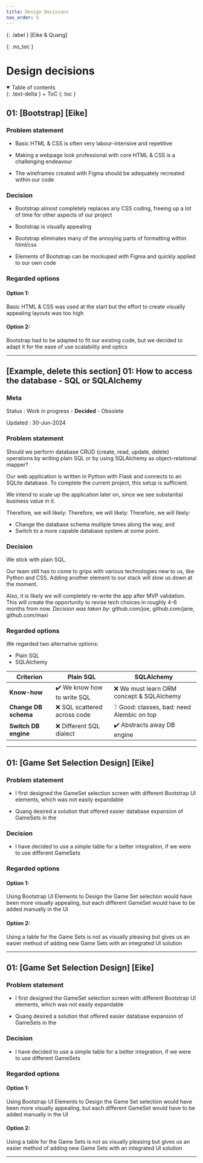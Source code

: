 ```yaml
---
title: Design Decisions
nav_order: 5
---
```


{: .label }
[Eike & Quang]

{: .no_toc }
# Design decisions

<details open markdown="block">
{: .text-delta }
<summary>Table of contents</summary>
+ ToC
{: toc }
</details>

## 01: [Bootstrap] [Eike]


### Problem statement


- Basic HTML & CSS is often very labour-intensive and repetitive

- Making a webpage look professional with core HTML & CSS is a challenging endeavour

- The wireframes created with Figma should be adequately recreated within our code

### Decision

- Bootstrap almost completely replaces any CSS coding, freeing up a lot of time for other aspects of our project

- Bootstrap is visually appealing

- Bootstrap eliminates many of the annoying parts of formatting within html/css

- Elements of Bootstrap can be mockuped with Figma and quickly applied to our own code


### Regarded options

#### Option 1: 
Basic HTML & CSS was used at the start but the effort to create visually appealing layouts was too high

#### Option 2: 
Bootstrap had to be adapted to fit our existing code, but we decided to adapt it for the ease of use scalability and optics

---

## [Example, delete this section] 01: How to access the database - SQL or SQLAlchemy 

### Meta

Status
: Work in progress - **Decided** - Obsolete

Updated
: 30-Jun-2024

### Problem statement

Should we perform database CRUD (create, read, update, delete) operations by writing plain SQL or by using SQLAlchemy as object-relational mapper?

Our web application is written in Python with Flask and connects to an SQLite database. To complete the current project, this setup is sufficient.

We intend to scale up the application later on, since we see substantial business value in it.



Therefore, we will likely:
Therefore, we will likely:
Therefore, we will likely:

+ Change the database schema multiple times along the way, and
+ Switch to a more capable database system at some point.

### Decision

We stick with plain SQL.

Our team still has to come to grips with various technologies new to us, like Python and CSS. Adding another element to our stack will slow us down at the moment.

Also, it is likely we will completely re-write the app after MVP validation. This will create the opportunity to revise tech choices in roughly 4-6 months from now.
*Decision was taken by:* github.com/joe, github.com/jane, github.com/maxi

### Regarded options

We regarded two alternative options:

+ Plain SQL
+ SQLAlchemy

| Criterion | Plain SQL | SQLAlchemy |
| --- | --- | --- |
| **Know-how** | ✔️ We know how to write SQL | ❌ We must learn ORM concept & SQLAlchemy |
| **Change DB schema** | ❌ SQL scattered across code | ❔ Good: classes, bad: need Alembic on top |
| **Switch DB engine** | ❌ Different SQL dialect | ✔️ Abstracts away DB engine |

---

## 01: [Game Set Selection Design] [Eike]


### Problem statement


- I first designed the GameSet selection screen with different Bootstrap UI elements, which was not easily expandable

- Quang desired a solution that offered easier database expansion of GameSets in the


### Decision

- I have decided to use a simple table for a better integration, if we were to use different GameSets



### Regarded options

#### Option 1: 
Using Bootstrap UI Elements to Design the Game Set selection would have been more visually appealing, but each different GameSet would have to be added manually in the UI

#### Option 2: 
Using a table for the Game Sets is not as visually pleasing but gives us an easier method of adding new Game Sets with an integrated UI solution

---

## 01: [Game Set Selection Design] [Eike]


### Problem statement


- I first designed the GameSet selection screen with different Bootstrap UI elements, which was not easily expandable

- Quang desired a solution that offered easier database expansion of GameSets in the


### Decision

- I have decided to use a simple table for a better integration, if we were to use different GameSets



### Regarded options

#### Option 1: 
Using Bootstrap UI Elements to Design the Game Set selection would have been more visually appealing, but each different GameSet would have to be added manually in the UI

#### Option 2: 
Using a table for the Game Sets is not as visually pleasing but gives us an easier method of adding new Game Sets with an integrated UI solution

---